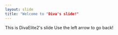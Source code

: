 ```yaml
---
layout: slide
title: "Welcome to "Diva's slide!"
---
```

This is DivaElite2's slide
Use the left arrow to go back!
